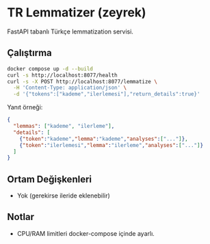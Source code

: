 # TR Lemmatizer (zeyrek)

FastAPI tabanlı Türkçe lemmatization servisi.

## Çalıştırma

```bash
docker compose up -d --build
curl -s http://localhost:8077/health
curl -s -X POST http://localhost:8077/lemmatize \
  -H 'Content-Type: application/json' \
  -d '{"tokens":["kademe","ilerlemesi"],"return_details":true}'
````

Yanıt örneği:

```json
{
  "lemmas": ["kademe", "ilerleme"],
  "details": [
    {"token":"kademe","lemma":"kademe","analyses":["..."]},
    {"token":"ilerlemesi","lemma":"ilerleme","analyses":["..."]}
  ]
}
```

## Ortam Değişkenleri

* Yok (gerekirse ileride eklenebilir)

## Notlar

* CPU/RAM limitleri docker-compose içinde ayarlı.
